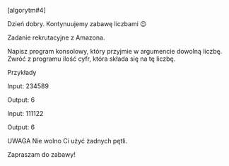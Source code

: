 [algorytm#4]

Dzień dobry. Kontynuujemy zabawę liczbami 😉

Zadanie rekrutacyjne z Amazona.

Napisz program konsolowy, który przyjmie w argumencie dowolną liczbę. Zwróć z programu ilość cyfr, która składa się na tę liczbę.

Przykłady

Input:
234589

Output:
6


Input:
111122

Output:
6

UWAGA
Nie wolno Ci użyć żadnych pętli.

Zapraszam do zabawy! 
